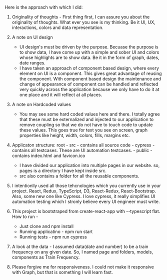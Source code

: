 Here is the approach with which I did:

1. 	Originality of thoughts - First thing first, I can assure you about the originality of thoughts. What ever you see is my thinking. Be it UI, UX, interactions, colors and data representation. 

2. 	A note on UI design 
	- UI design's must be driven by the purpose. Becuase the purpose is to show data, I have come up with a simple and sober UI and colors whose highlights are to show data. Be it in the form of graph, dates, date ranges.
	- I have taken an approach of component based design, where every element on UI is a component. This gives great advantage of reusing the component. With component based design the maintenance and change of appearance of component can be handled and reflected very quickly across the application because we only have to do it at one place and it will reflect at all places.
	
3. 	A note on Hardcoded values
	- You may see some hard coded values here and there. I totally agree that these must be externalized and injected to our application to remove coupling so that we do not have to touch code to update these values. This goes true for text you see on screen, graph properties like height, width, colors, fills, margins etc.

4. 	Applicaton structure:
	root
		- src - contains all source code
		- cypress - contains all testcases. These are UI automation testcases.
		- public - contains index.html and favicon.ico
		
	- I have divided our application into multiple pages in our website. so, pages is a directory I have kept inside src.
	- src also contains a folder for all the reusable components.
	
5. 	I intentionlly used all those tehcnologies which you currently use in your project. React, Redux, TypeScript, D3, 	React-Redux, React-Bootstrap. Also, some new one like Cypress. I love cypress, it really simplifies UI automation 		testing which I stronly believe every UI engineer must write. 

6. 	This project is bootstraped from create-react-app with --typescript flat. How to run -
	- Just clone and npm install
	- Running applicatino - npm run start 
	- Running tests - npm run cypress
	
7. 	A look at the data - I assumed data(date and number) to be a train frequency on any given date. So, I named page and 		folders, models, components as Train Frequency.

8. 	Please forgive me for responsiveness. I could not make it responsive with Graph, but that is something I will learn 		fast. 


